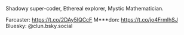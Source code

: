 Shadowy super-coder, Ethereal explorer, Mystic Mathematician. 

Farcaster: https://t.co/2DAy5IQCcF
M***don: https://t.co/jo4FrmlhSJ
Bluesky: @clun.bsky.social
